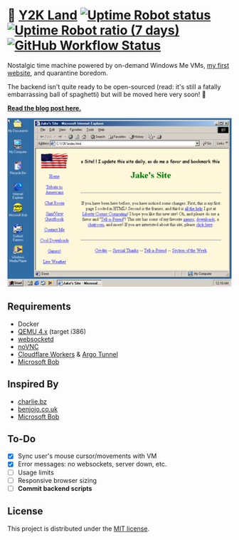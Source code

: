 # 💾 [Y2K Land](https://y2k.land/) [![Uptime Robot status](https://img.shields.io/uptimerobot/status/m785127956-49458d510e68142930db872d?logo=windows%2095)](https://y2k.land/) [![Uptime Robot ratio (7 days)](https://img.shields.io/uptimerobot/ratio/7/m785127956-49458d510e68142930db872d?color=%23638ebd&logo=zeit)](https://status.jrvs.io/785127956) [![GitHub Workflow Status](https://img.shields.io/github/workflow/status/jakejarvis/y2k/Deploy?color=orange&logo=github)](https://github.com/jakejarvis/y2k/actions?query=workflow%3ADeploy)

Nostalgic time machine powered by on-demand Windows Me VMs, [my first website](https://jarv.is/y2k/), and quarantine boredom.

The backend isn't quite ready to be open-sourced (read: it's still a fatally embarrassing ball of spaghetti) but will be moved here very soon! 🍝

[**Read the blog post here.**](https://jarv.is/notes/y2k-land/)

<p align="center"><a href="https://y2k.land/"><img width="600" src="screenshot.png"></a></p>

## Requirements

- Docker
- [QEMU 4.x](https://www.qemu.org/) (target i386)
- [websocketd](https://github.com/joewalnes/websocketd)
- [noVNC](https://github.com/novnc/noVNC)
- [Cloudflare Workers](https://workers.cloudflare.com/) & [Argo Tunnel](https://www.cloudflare.com/products/argo-tunnel/)
- [Microsoft Bob](https://en.wikipedia.org/wiki/Microsoft_Bob)

## Inspired By

- [charlie.bz](https://charlie.bz/)
- [benjojo.co.uk](https://benjojo.co.uk/)
- [Microsoft Bob](https://en.wikipedia.org/wiki/Microsoft_Bob)

## To-Do

- [x] Sync user's mouse cursor/movements with VM
- [x] Error messages: no websockets, server down, etc.
- [ ] Usage limits
- [ ] Responsive browser sizing
- [ ] **Commit backend scripts**

## License

This project is distributed under the [MIT license](LICENSE.md).
